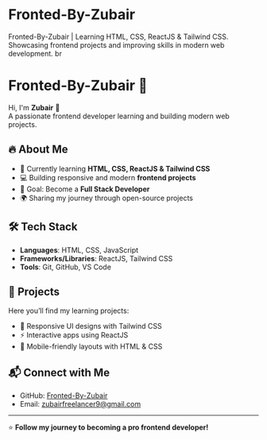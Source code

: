 # Fronted-By-Zubair
Fronted-By-Zubair | Learning HTML, CSS, ReactJS &amp; Tailwind CSS. Showcasing frontend projects and improving skills in modern web development.
br
# Fronted-By-Zubair 🚀  

Hi, I'm **Zubair** 👋  
A passionate frontend developer learning and building modern web projects.  

## 🔥 About Me  
- 🌱 Currently learning **HTML, CSS, ReactJS & Tailwind CSS**  
- 💻 Building responsive and modern **frontend projects**  
- 🎯 Goal: Become a **Full Stack Developer**  
- 🌍 Sharing my journey through open-source projects  

## 🛠️ Tech Stack  
- **Languages**: HTML, CSS, JavaScript  
- **Frameworks/Libraries**: ReactJS, Tailwind CSS  
- **Tools**: Git, GitHub, VS Code  

## 📂 Projects  
Here you’ll find my learning projects:  
- 🎨 Responsive UI designs with Tailwind CSS  
- ⚡ Interactive apps using ReactJS  
- 📱 Mobile-friendly layouts with HTML & CSS  

## 📬 Connect with Me  
- GitHub: [Fronted-By-Zubair](https://github.com/your-username)  
- Email: zubairfreelancer9@gmail.com  

---
⭐ **Follow my journey to becoming a pro frontend developer!**
